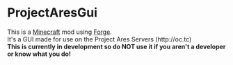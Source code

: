 <h1>ProjectAresGui</h1>
This is a <a href="http://minecraft.net/">Minecraft</a> mod using <a href="http://www.minecraftforge.net/">Forge</a>.<br>
It's a GUI made for use on the Project Ares Servers (http://oc.tc)<br>
<b>This is currently in development so do NOT use it if you aren't a developer or know what you do!</b>